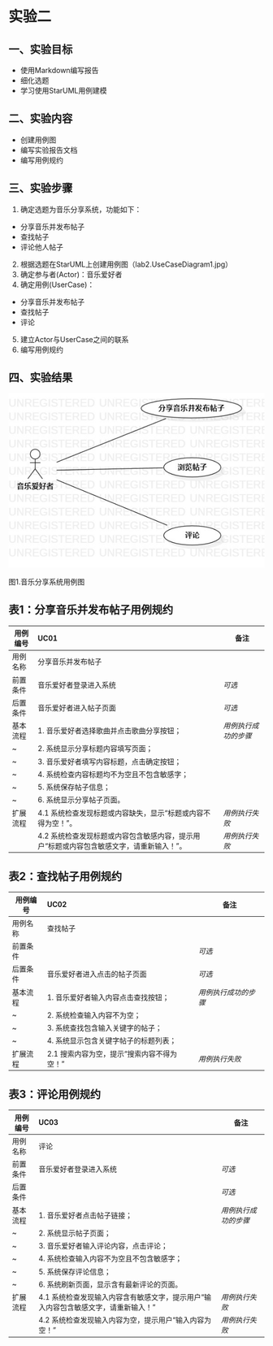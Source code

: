 # 实验二

## 一、实验目标
- 使用Markdown编写报告
- 细化选题
- 学习使用StarUML用例建模

## 二、实验内容
- 创建用例图
- 编写实验报告文档
- 编写用例规约

## 三、实验步骤

1.  确定选题为音乐分享系统，功能如下：
- 分享音乐并发布帖子
- 查找帖子
- 评论他人帖子

2.  根据选题在StarUML上创建用例图（lab2.UseCaseDiagram1.jpg）
3.  确定参与者(Actor)：音乐爱好者
4.  确定用例(UserCase)：
- 分享音乐并发布帖子
- 查找帖子
- 评论
5.  建立Actor与UserCase之间的联系
6.  编写用例规约

## 四、实验结果

![用例图](./lab2.UseCaseDiagram1.jpg)

图1.音乐分享系统用例图

## 表1：分享音乐并发布帖子用例规约

用例编号  | UC01 | 备注  
-|:-|-  
用例名称  | 分享音乐并发布帖子  |   
前置条件  | 音乐爱好者登录进入系统   | *可选*   
后置条件  | 音乐爱好者进入帖子页面     | *可选*   
基本流程  | 1. 音乐爱好者选择歌曲并点击歌曲分享按钮；  |*用例执行成功的步骤*    
~| 2. 系统显示分享标题内容填写页面；  |   
~| 3. 音乐爱好者填写内容标题，点击确定按钮；  |   
~| 4. 系统检查内容标题均不为空且不包含敏感字；  |   
~| 5. 系统保存帖子信息；  |   
~| 6. 系统显示分享帖子页面。  |  
扩展流程  | 4.1 系统检查发现标题或内容缺失，显示“标题或内容不得为空！”。 |*用例执行失败*    
          | 4.2 系统检查发现标题或内容包含敏感内容，提示用户“标题或内容包含敏感文字，请重新输入！”。 |*用例执行失败*   

## 表2：查找帖子用例规约

用例编号  | UC02 | 备注  
-|:-|-  
用例名称  | 查找帖子  |   
前置条件  |    | *可选*   
后置条件  | 音乐爱好者进入点击的帖子页面     | *可选*   
基本流程  | 1. 音乐爱好者输入内容点击查找按钮；  |*用例执行成功的步骤* 
~| 2. 系统检查输入内容不为空；  | 
~| 3. 系统查找包含输入关键字的帖子；  | 
~| 4. 系统显示包含关键字帖子的标题列表；  |    
扩展流程  | 2.1 搜索内容为空，提示“搜索内容不得为空！”|*用例执行失败*  

## 表3：评论用例规约

用例编号  | UC03 | 备注  
-|:-|-  
用例名称  | 评论  |   
前置条件  |  音乐爱好者登录进入系统  | *可选*   
后置条件  |   | *可选*   
基本流程  | 1. 音乐爱好者点击帖子链接；  |*用例执行成功的步骤*    
~| 2. 系统显示帖子页面；  |
~| 3. 音乐爱好者输入评论内容，点击评论；  |   
~| 4. 系统检查输入内容不为空且不包含敏感字；  |  
~| 5. 系统保存评论信息；  |  
~| 6. 系统刷新页面，显示含有最新评论的页面。  |     
扩展流程  | 4.1 系统检查发现输入内容含有敏感文字，提示用户“输入内容包含敏感文字，请重新输入！” |*用例执行失败*  
          | 4.2 系统检查发现输入内容为空，提示用户“输入内容为空！” |*用例执行失败*  
